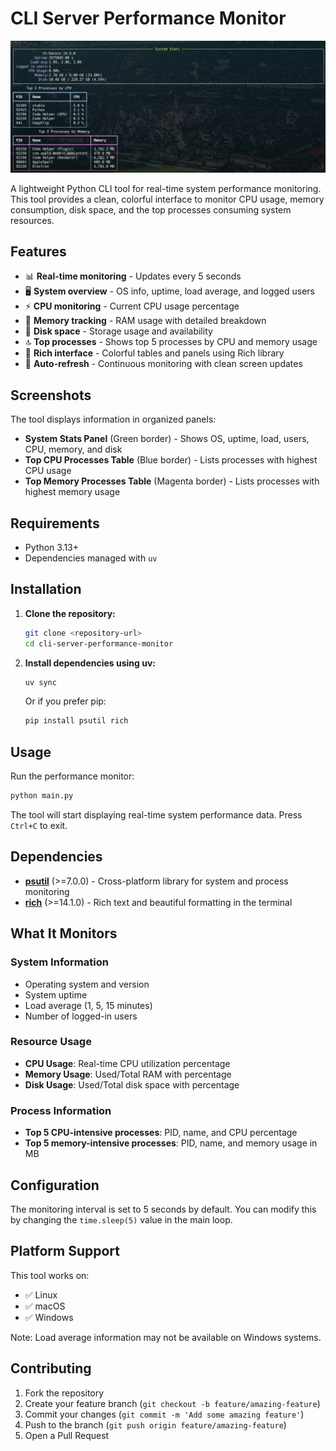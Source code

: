 # CLI Server Performance Monitor

![CLI Performance Monitor Screenshot](docs/images/image.png)

A lightweight Python CLI tool for real-time system performance monitoring. This tool provides a clean, colorful interface to monitor CPU usage, memory consumption, disk space, and the top processes consuming system resources.

## Features

- 📊 **Real-time monitoring** - Updates every 5 seconds
- 🖥️ **System overview** - OS info, uptime, load average, and logged users
- ⚡ **CPU monitoring** - Current CPU usage percentage
- 🧠 **Memory tracking** - RAM usage with detailed breakdown
- 💾 **Disk space** - Storage usage and availability
- 🔝 **Top processes** - Shows top 5 processes by CPU and memory usage
- 🎨 **Rich interface** - Colorful tables and panels using Rich library
- 🔄 **Auto-refresh** - Continuous monitoring with clean screen updates

## Screenshots

The tool displays information in organized panels:
- **System Stats Panel** (Green border) - Shows OS, uptime, load, users, CPU, memory, and disk
- **Top CPU Processes Table** (Blue border) - Lists processes with highest CPU usage
- **Top Memory Processes Table** (Magenta border) - Lists processes with highest memory usage

## Requirements

- Python 3.13+
- Dependencies managed with `uv`

## Installation

1. **Clone the repository:**
   ```bash
   git clone <repository-url>
   cd cli-server-performance-monitor
   ```

2. **Install dependencies using uv:**
   ```bash
   uv sync
   ```

   Or if you prefer pip:
   ```bash
   pip install psutil rich
   ```

## Usage

Run the performance monitor:

```bash
python main.py
```

The tool will start displaying real-time system performance data. Press `Ctrl+C` to exit.

## Dependencies

- **[psutil](https://pypi.org/project/psutil/)** (>=7.0.0) - Cross-platform library for system and process monitoring
- **[rich](https://pypi.org/project/rich/)** (>=14.1.0) - Rich text and beautiful formatting in the terminal

## What It Monitors

### System Information
- Operating system and version
- System uptime
- Load average (1, 5, 15 minutes)
- Number of logged-in users

### Resource Usage
- **CPU Usage**: Real-time CPU utilization percentage
- **Memory Usage**: Used/Total RAM with percentage
- **Disk Usage**: Used/Total disk space with percentage

### Process Information
- **Top 5 CPU-intensive processes**: PID, name, and CPU percentage
- **Top 5 memory-intensive processes**: PID, name, and memory usage in MB

## Configuration

The monitoring interval is set to 5 seconds by default. You can modify this by changing the `time.sleep(5)` value in the main loop.

## Platform Support

This tool works on:
- ✅ Linux
- ✅ macOS  
- ✅ Windows

Note: Load average information may not be available on Windows systems.

## Contributing

1. Fork the repository
2. Create your feature branch (`git checkout -b feature/amazing-feature`)
3. Commit your changes (`git commit -m 'Add some amazing feature'`)
4. Push to the branch (`git push origin feature/amazing-feature`)
5. Open a Pull Request
